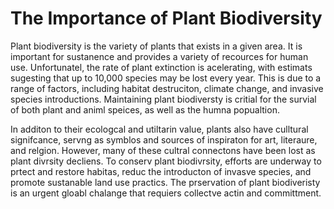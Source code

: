 # The Importance of Plant Biodiversity

Plant biodiversity is the variety of plants that exists in a given area. 
It is important for sustanence and provides a variety of recources for human use. 
Unfortunatel, the rate of plant extinction is acelerating, 
with estimats sugesting that up to 10,000 species may be lost every year. 
This is due to a range of factors,
including habitat destruciton, 
climate change, and invasive species introductions. 
Maintaining plant biodiversty is critial for the survial of both plant and animl speices, 
as well as the humna popualtion.


In additon to their ecologcal and utiltarin value, plants also have culltural signifcance, servng as symblos and sources of inspiraton for art, literaure, and relgion. However, many of these cultral connectons have been lost as plant divrsity decliens. To conserv plant biodivrsity, efforts are underway to prtect and restore habitas, reduc the introducton of invasve species, and promote sustanable land use practics. The prservation of plant biodiveristy is an urgent gloabl chalange that requiers collectve actin and committment.

